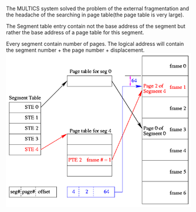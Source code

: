 The MULTICS system solved the problem of the external fragmentation and the headache of the searching in page table(the page table is very large).

The Segment table entry contain not the base address of the segment but  rather the base address of a page table for this segment.

Every segment contain number of pages.
The logical address will contain the segment number + the page number + displacement.
![screen](./images/6.0.png)